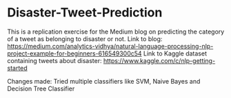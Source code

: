 # Disaster-Tweet-Prediction
This is a replication exercise for the Medium blog on predicting the category of a tweet as belonging to disaster or not.
Link to blog: https://medium.com/analytics-vidhya/natural-language-processing-nlp-project-example-for-beginners-616549300c54
Link to Kaggle dataset containing tweets about disaster: https://www.kaggle.com/c/nlp-getting-started

Changes made: Tried multiple classifiers like SVM, Naive Bayes and Decision Tree Classifier
